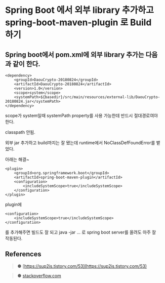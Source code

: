 Spring Boot 에서 외부 library 추가하고 spring-boot-maven-plugin 로 Build 하기
============================================================================

## Spring boot에서 pom.xml에 외부 library 추가는 다음과 같이 한다.

`````````````````````````````````````````````````````````````````````````````````````````````````
<dependency>
	<groupId>DaouCrypto-20180824</groupId>
	<artifactId>DaouCrypto-20180824</artifactId>
	<version>1.0</version>
	<scope>system</scope>
	<systemPath>${basedir}/src/main/resources/external-lib/DaouCrypto-20180824.jar</systemPath>
</dependency>
 `````````````````````````````````````````````````````````````````````````````````````````````````

scope가 system일때 systemPath property를 사용 가능한데 반드시 절대경로여야한다.

classpath 안됨.

외부 jar 추가하고 build까지는 잘 됐는데 runtime에서 NoClassDefFoundError를 뱉었다.

아래는 해결~
 
````````````````````````````````````````````````````````
<plugin>
    <groupId>org.springframework.boot</groupId>
    <artifactId>spring-boot-maven-plugin</artifactId>
    <configuration>
        <includeSystemScope>true</includeSystemScope>
    </configuration>
</plugin>
```````````````````````````````````````````````````````` 

plugin에

``````````````````````````````````````````````````
<configuration>
    <includeSystemScope>true</includeSystemScope>
</configuration>
 ``````````````````````````````````````````````````

를 추가해주면 빌드도 잘 되고 java -jar ... 로 spring boot server를 올려도 아주 잘 작동된다.

## References

>● [https://sup2is.tistory.com/53](https://sup2is.tistory.com/53)

>● [stackoverflow.com](https://stackoverflow.com/questions/30207842/add-external-library-jar-to-spring-boot-jar-internal-lib)
